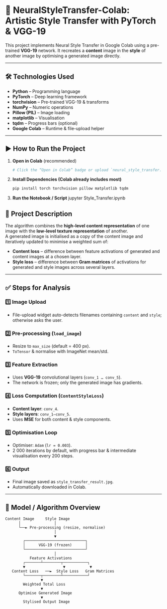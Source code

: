 # 🎨 NeuralStyleTransfer-Colab: Artistic Style Transfer with PyTorch & VGG-19

This project implements Neural Style Transfer in Google Colab using a pre-trained **VGG-19** network. It recreates a **content** image in the **style** of another image by optimising a generated image directly.

---

## 🛠 Technologies Used

- **Python** – Programming language  
- **PyTorch** – Deep learning framework  
- **torchvision** – Pre-trained VGG-19 & transforms  
- **NumPy** – Numeric operations  
- **Pillow (PIL)** – Image loading  
- **matplotlib** – Visualisation  
- **tqdm** – Progress bars (optional)  
- **Google Colab** – Runtime & file-upload helper  

---

## ▶️ How to Run the Project

1. **Open in Colab** (recommended)  
   ```bash
   # Click the “Open in Colab” badge or upload `neural_style_transfer.ipynb`
2. **Install Dependencies (Colab already includes most)**
   ```bash
   pip install torch torchvision pillow matplotlib tqdm
3. **Run the Notebook / Script**
    jupyter Style_Transfer.ipynb
    

## 📂 Project Description  
The algorithm combines the **high-level content representation** of one image with the **low-level texture representation** of another.  
A generated image is initialised as a copy of the content image and iteratively updated to minimise a weighted sum of:

- **Content loss** – difference between feature activations of generated and content images at a chosen layer.  
- **Style loss** – difference between **Gram matrices** of activations for generated and style images across several layers.

---

## ✅ Steps for Analysis  

### 1️⃣ Image Upload  
- File-upload widget auto-detects filenames containing `content` and `style`; otherwise asks the user.  

### 2️⃣ Pre-processing (`load_image`)  
- Resize to `max_size` (default = 400 px).  
- `ToTensor` & normalise with ImageNet mean/std.  

### 3️⃣ Feature Extraction  
- Uses **VGG-19** convolutional layers (`conv_1 … conv_5`).  
- The network is frozen; only the generated image has gradients.  

### 4️⃣ Loss Computation (`ContentStyleLoss`)  
- **Content layer**: `conv_4`.  
- **Style layers**: `conv_1–conv_5`.  
- Uses **MSE** for both content & style components.  

### 5️⃣ Optimisation Loop  
- Optimiser: `Adam` (`lr = 0.003`).  
- 2 000 iterations by default, with progress bar & intermediate visualisation every 200 steps.  

### 6️⃣ Output  
- Final image saved as `style_transfer_result.jpg`.  
- Automatically downloaded in Colab.  

---

## 🧠 Model / Algorithm Overview

```text
Content Image     Style Image
      │               │
      └──► Pre-processing (resize, normalise)
                      │
                      ▼
        ┌───────────────────────────┐
        │      VGG-19 (frozen)      │
        └───────────────────────────┘
                      │
           Feature Activations
        ┌───────┴────────┬───────────┐
        ▼                 ▼           ▼
   Content Loss   ──►  Style Loss   Gram Matrices
        └───────┬────────┴───────────┘
                ▼
        Weighted Total Loss
                ▼
      Optimise Generated Image
                ▼
        Stylised Output Image
